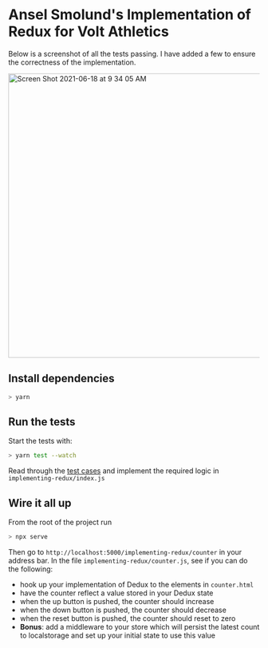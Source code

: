 # Ansel Smolund's Implementation of Redux for Volt Athletics 

Below is a screenshot of all the tests passing. I have added a few to ensure the correctness of the implementation. 

<img width="570" alt="Screen Shot 2021-06-18 at 9 34 05 AM" src="https://user-images.githubusercontent.com/21230355/122577460-6e1b2f80-d018-11eb-8c28-8bb742388b02.png">


## Install dependencies

```bash
> yarn
```

## Run the tests

Start the tests with:

```bash
> yarn test --watch
```

Read through the [test cases](implementing-redux/__tests__/tests.spec.js) and implement the required logic in `implementing-redux/index.js`

## Wire it all up

From the root of the project run

```bash
> npx serve
```

Then go to `http://localhost:5000/implementing-redux/counter` in your address bar. In the file `implementing-redux/counter.js`, see if you can do the following:

- hook up your implementation of Dedux to the elements in `counter.html`
- have the counter reflect a value stored in your Dedux state
- when the up button is pushed, the counter should increase
- when the down button is pushed, the counter should decrease
- when the reset button is pushed, the counter should reset to zero
- **Bonus**: add a middleware to your store which will persist the latest count to localstorage and set up your initial state to use this value
